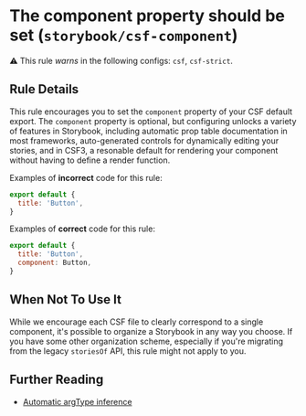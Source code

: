 # The component property should be set (`storybook/csf-component`)

⚠️ This rule _warns_ in the following configs: `csf`, `csf-strict`.

<!-- end auto-generated rule header -->

## Rule Details

This rule encourages you to set the `component` property of your CSF default export. The `component` property is optional, but configuring unlocks a variety of features in Storybook, including automatic prop table documentation in most frameworks, auto-generated controls for dynamically editing your stories, and in CSF3, a resonable default for rendering your component without having to define a render function.

Examples of **incorrect** code for this rule:

```js
export default {
  title: 'Button',
}
```

Examples of **correct** code for this rule:

```js
export default {
  title: 'Button',
  component: Button,
}
```

## When Not To Use It

While we encourage each CSF file to clearly correspond to a single component, it's possible to organize a Storybook in any way you choose. If you have some other organization scheme, especially if you're migrating from the legacy `storiesOf` API, this rule might not apply to you.

## Further Reading

- [Automatic argType inference](https://storybook.js.org/docs/react/api/argtypes#automatic-argtype-inference)

